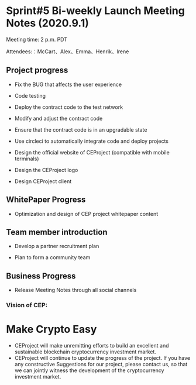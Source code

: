 # Sprint#5  Bi-weekly Launch Meeting Notes (2020.9.1)

Meeting time: 2 p.m. PDT

Attendees:：McCart、Alex、Emma、Henrik、lrene



## Project progress

- Fix the BUG that affects the user experience

- Code testing

- Deploy the contract code to the test network

- Modify and adjust the contract code

- Ensure that the contract code is in an upgradable state

- Use circleci to automatically integrate code and deploy projects

- Design the official website of CEProject (compatible with mobile terminals)

- Design the CEProject logo

- Design CEProject client

  

##  **WhitePaper Progress**

- Optimization and design of CEP project whitepaper content

  

##  Team member introduction

- Develop a partner recruitment plan

- Plan to form a community team

  

##  Business Progress

- Release Meeting Notes through all social channels



### Vision of CEP:

# Make Crypto Easy

- CEProject will make unremitting efforts to build an excellent and sustainable blockchain cryptocurrency investment market.
- CEProject will continue to update the progress of the project. If you have any constructive Suggestions for our project, please contact us, so that we can jointly witness the development of the cryptocurrency investment market.
